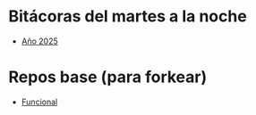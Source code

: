 # Bitácoras del martes a la noche

- [Año 2025](2025)

# Repos base (para forkear)

- [Funcional](https://github.com/pdepman/2025-f-repoBase)
